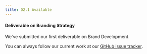 ```yaml
---
title: D2.1 Available
---
```

#### Deliverable on Branding Strategy

We've submitted our first deliverable on Brand Development.

<!-- more -->

You can always follow our current work at our [GitHub issue tracker](https://github.com/cyclone-project/cyclone-tracking/issues).
